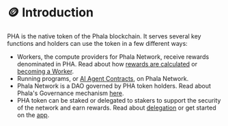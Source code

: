# 🪙 Introduction

PHA is the native token of the Phala blockchain. It serves several key functions and holders can use the token in a few different ways:

* Workers, the compute providers for Phala Network, receive rewards denominated in PHA. Read about how [rewards are calculated](../../compute-providers/basic-info/worker-rewards.md) or [becoming a Worker](../../compute-providers/run-workers-on-phala/).
* Running programs, or [AI Agent Contracts](../ai-agent-contract.md), on Phala Network.
* Phala Network is a DAO governed by PHA token holders. Read about Phala's Governance mechanism [here](governance/).
* PHA token can be staked or delegated to stakers to support the security of the network and earn rewards. Read about [delegation](delegation/) or get started on the [app](https://app.phala.network/).
